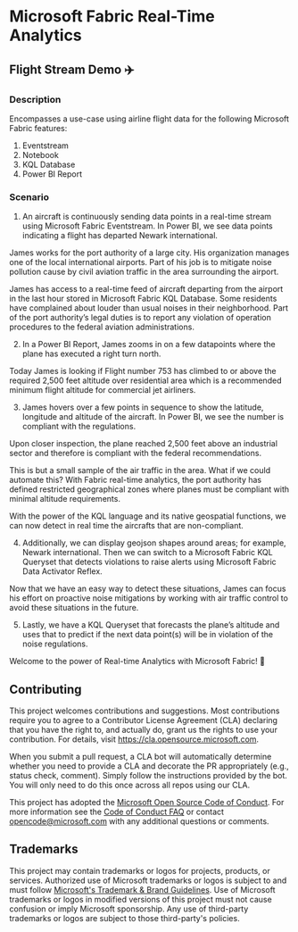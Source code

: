 # Microsoft Fabric Real-Time Analytics 

## Flight Stream Demo ✈️

### Description
Encompasses a use-case using airline flight data for the following Microsoft Fabric features: 
1. Eventstream 
2. Notebook
3. KQL Database
4. Power BI Report

### Scenario 
1. An aircraft is continuously sending data points in a real-time stream using Microsoft Fabric Eventstream. In Power BI, we see data points indicating a flight has departed Newark international.

James works for the port authority of a large city. His organization manages one of the local international airports. Part of his job is to mitigate noise pollution cause by civil aviation traffic in the area surrounding the airport.

James has access to a real-time feed of aircraft departing from the airport in the last hour stored in Microsoft Fabric KQL Database. Some residents have complained about louder than usual noises in their neighborhood. Part of the port authority’s legal duties is to report any violation of operation procedures to the federal aviation administrations.

2. In a Power BI Report, James zooms in on a few datapoints where the plane has executed a right turn north.

Today James is looking if Flight number 753 has climbed to or above the required 2,500 feet altitude over residential area which is a recommended minimum flight altitude for commercial jet airliners.

3. James hovers over a few points in sequence to show the latitude, longitude and altitude of the aircraft. In Power BI, we see the number is compliant with the regulations.

Upon closer inspection, the plane reached 2,500 feet above an industrial sector and therefore is compliant with the federal recommendations.

This is but a small sample of the air traffic in the area. What if we could automate this? With Fabric real-time analytics, the port authority has defined restricted geographical zones where planes must be compliant with minimal altitude requirements.

With the power of the KQL language and its native geospatial functions, we can now detect in real time the aircrafts that are non-compliant.

4. Additionally, we can display geojson shapes around areas; for example, Newark international. Then we can switch to a Microsoft Fabric KQL Queryset that detects violations to raise alerts using Microsoft Fabric Data Activator Reflex.

Now that we have an easy way to detect these situations, James can focus his effort on proactive noise mitigations by working with air traffic control to avoid these situations in the future.

5. Lastly, we have a KQL Queryset that forecasts the plane’s altitude and uses that to predict if the next data point(s) will be in violation of the noise regulations.

Welcome to the power of Real-time Analytics with Microsoft Fabric! 💚

## Contributing

This project welcomes contributions and suggestions.  Most contributions require you to agree to a
Contributor License Agreement (CLA) declaring that you have the right to, and actually do, grant us
the rights to use your contribution. For details, visit https://cla.opensource.microsoft.com.

When you submit a pull request, a CLA bot will automatically determine whether you need to provide
a CLA and decorate the PR appropriately (e.g., status check, comment). Simply follow the instructions
provided by the bot. You will only need to do this once across all repos using our CLA.

This project has adopted the [Microsoft Open Source Code of Conduct](https://opensource.microsoft.com/codeofconduct/).
For more information see the [Code of Conduct FAQ](https://opensource.microsoft.com/codeofconduct/faq/) or
contact [opencode@microsoft.com](mailto:opencode@microsoft.com) with any additional questions or comments.

## Trademarks

This project may contain trademarks or logos for projects, products, or services. Authorized use of Microsoft 
trademarks or logos is subject to and must follow 
[Microsoft's Trademark & Brand Guidelines](https://www.microsoft.com/en-us/legal/intellectualproperty/trademarks/usage/general).
Use of Microsoft trademarks or logos in modified versions of this project must not cause confusion or imply Microsoft sponsorship.
Any use of third-party trademarks or logos are subject to those third-party's policies.
